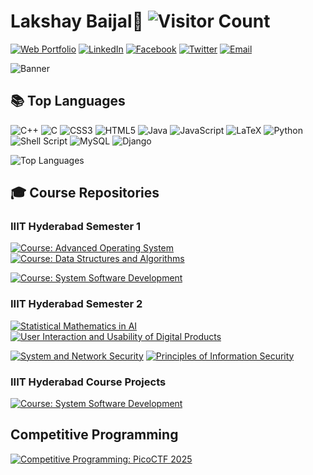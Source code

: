 # Lakshay Baijal👋 ![Visitor Count](https://komarev.com/ghpvc/?username=LakshayBaijal&color=brightgreen)

[![Web Portfolio](https://img.shields.io/badge/Website-E34F26?style=for-the-badge&logo=html5&logoColor=white)](https://lakshaybaijal.github.io/Lakshay)
[![LinkedIn](https://img.shields.io/badge/LinkedIn-0A66C2?style=for-the-badge&logo=linkedin&logoColor=white)](https://www.linkedin.com/in/lakshaybaijal) 
[![Facebook](https://img.shields.io/badge/Facebook-1877F2?style=for-the-badge&logo=facebook&logoColor=white)](https://www.facebook.com/profile.php?id=61554273341056) 
[![Twitter](https://img.shields.io/badge/Twitter-1DA1F2?style=for-the-badge&logo=twitter&logoColor=white)](https://twitter.com/mastermindshay) 
[![Email](https://img.shields.io/badge/Email-D14836?style=for-the-badge&logo=gmail&logoColor=white)](mailto:lakshaybaijal@gmail.com)


![Banner](https://mma.prnewswire.com/media/1900509/IIITH_Logo.jpg?p=twitter)

## 📚 Top Languages

![C++](https://img.shields.io/badge/c++-%2300599C.svg?style=plastic&logo=c%2B%2B&logoColor=white) 
![C](https://img.shields.io/badge/c-%2300599C.svg?style=plastic&logo=c&logoColor=white)
![CSS3](https://img.shields.io/badge/css3-%231572B6.svg?style=plastic&logo=css3&logoColor=white)
![HTML5](https://img.shields.io/badge/html5-%23E34F26.svg?style=plastic&logo=html5&logoColor=white) 
![Java](https://img.shields.io/badge/java-%23ED8B00.svg?style=plastic&logo=openjdk&logoColor=white) 
![JavaScript](https://img.shields.io/badge/javascript-%23323330.svg?style=plastic&logo=javascript&logoColor=%23F7DF1E) 
![LaTeX](https://img.shields.io/badge/latex-%23008080.svg?style=plastic&logo=latex&logoColor=white)
![Python](https://img.shields.io/badge/python-3670A0?style=plastic&logo=python&logoColor=ffdd54)
![Shell Script](https://img.shields.io/badge/shell_script-%23121011.svg?style=plastic&logo=gnu-bash&logoColor=white) 
![MySQL](https://img.shields.io/badge/mysql-4479A1.svg?style=plastic&logo=mysql&logoColor=white)
![Django](https://img.shields.io/badge/django-3670A0.svg?style=plastic&logo=django&logoColor=white)

![Top Languages](https://github-readme-stats.vercel.app/api/top-langs/?username=LakshayBaijal&exclude_repo=repo1,repo2&theme=radical&layout=compact&hide=Makefile)

## 🎓 Course Repositories
### IIIT Hyderabad Semester 1
[![Course: Advanced Operating System](https://img.shields.io/badge/Course-Advanced%20Operating%20System-3776AB?style=for-the-badge&logo=mortarboard&logoColor=white)](https://github.com/LakshayBaijal/IIITHyderabad_AOS_Assignments_Lakshay)
[![Course: Data Structures and Algorithms](https://img.shields.io/badge/Course-Data%20Structures%20&%20Algorithms-28A745?style=for-the-badge&logo=mortarboard&logoColor=white)](https://github.com/LakshayBaijal/IIITHyderabad_DSAP_Assignments_Lakshay)

[![Course: System Software Development](https://img.shields.io/badge/Course-System%20Software%20Development-FFC107?style=for-the-badge&logo=mortarboard&logoColor=white)](https://github.com/LakshayBaijal/IIITHyderabad_SSD_Assignments_Lakshay)

### IIIT Hyderabad Semester 2
[![Statistical Mathematics in AI](https://img.shields.io/badge/Course-Statistical%20Mathematics%20in%20AI-28A745?style=for-the-badge&logo=mortarboard&logoColor=white)](https://github.com/LakshayBaijal/SMAI_Assignments_Lakshay)
[![User Interaction and Usability of Digital Products ](https://img.shields.io/badge/Course-User%20Interaction%20and%20Usability%20of%20Digital%20Products-FFC107?style=for-the-badge&logo=mortarboard&logoColor=white)](https://github.com/LakshayBaijal/UIUD_Lakshay)

[![System and Network Security](https://img.shields.io/badge/Course-System%20and%20Network%20Security-28A745?style=for-the-badge&logo=mortarboard&logoColor=white)](https://github.com/LakshayBaijal/SNS_Assignments_Lakshay)
[![Principles of Information Security](https://img.shields.io/badge/Course-Principles%20of%20Information%20Security-3776AB?style=for-the-badge&logo=mortarboard&logoColor=white)](https://github.com/LakshayBaijal/POIS_Assignments_Lakshay)

### IIIT Hyderabad Course Projects

[![Course: System Software Development](https://img.shields.io/badge/Course-System%20Software%20Development-%20Log%20Analysis%20using%20shell%20Scripting-FFC107?style=for-the-badge&logo=mortarboard&logoColor=white)](https://github.com/LakshayBaijal/SSD_Project_Team30)

## Competitive Programming 
[![Competitive Programming: PicoCTF 2025](https://img.shields.io/badge/CyberSecurity-Pico%20CTF%202025-3776AB?style=for-the-badge&logo=mortarboard&logoColor=white)](https://github.com/LakshayBaijal/PicoCTF-2025-Questions-with-Answers)



